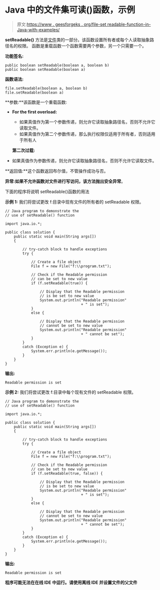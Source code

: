 # Java 中的文件集可读()函数，示例

> 原文:[https://www . geesforgeks . org/file-set readable-function-in-Java-with-examples/](https://www.geeksforgeeks.org/file-setreadable-function-in-java-with-examples/)

**setReadable()** 方法是[文件](https://www.geeksforgeeks.org/File-class-in-java/)类的一部分。该函数设置所有者或每个人读取抽象路径名的权限。
函数是重载函数一个函数需要两个参数，另一个只需要一个。

**功能签名:**

```
public boolean setReadable(boolean a, boolean b)
public boolean setReadable(boolean a)
```

**函数语法:**

```
file.setReadable(boolean a, boolean b)
file.setReadable(boolean a)
```

**参数:**该函数是一个重载函数:

*   **For the first overload:**
    *   如果真值作为第一个参数传递，则允许它读取抽象路径名，否则不允许它读取文件。
    *   如果真值作为第二个参数传递，那么执行权限仅适用于所有者，否则适用于所有人

    **第二次过载:**

*   如果真值作为参数传递，则允许它读取抽象路径名，否则不允许它读取文件。

**返回值:**这个函数返回布尔值，不管操作成功与否。

**异常:**如果不允许函数对文件进行写访问，该方法抛出**安全异常**。

下面的程序将说明 setReadable()函数的用法

**示例 1:** 我们将尝试更改 f:目录中现有文件的所有者的 setReadable 权限。

```
// Java program to demonstrate the
// use of setReadable() function

import java.io.*;

public class solution {
    public static void main(String args[])
    {

        // try-catch block to handle exceptions
        try {

            // Create a file object
            File f = new File("f:\\program.txt");

            // Check if the Readable permission
            // can be set to new value
            if (f.setReadable(true)) {

                // Display that the Readable permission
                // is be set to new value
                System.out.println("Readable permission"
                                   + " is set");
            }
            else {

                // Display that the Readable permission
                // cannot be set to new value
                System.out.println("Readable permission"
                                   + " cannot be set");
            }
        }
        catch (Exception e) {
            System.err.println(e.getMessage());
        }
    }
}
```

**输出:**

```
Readable permission is set

```

**示例 2:** 我们将尝试更改 f:目录中每个现有文件的 setReadable 权限。

```
// Java program to demonstrate the
// use of setReadable() function

import java.io.*;

public class solution {
    public static void main(String args[])
    {

        // try-catch block to handle exceptions
        try {

            // Create a file object
            File f = new File("f:\\program.txt");

            // Check if the Readable permission
            // can be set to new value
            if (f.setReadable(true, false)) {

                // Display that the Readable permission
                // is be set to new value
                System.out.println("Readable permission"
                                   + " is set");
            }
            else {

                // Display that the Readable permission
                // cannot be set to new value
                System.out.println("Readable permission"
                                   + " cannot be set");
            }
        }
        catch (Exception e) {
            System.err.println(e.getMessage());
        }
    }
}
```

**输出:**

```
Readable permission is set

```

**程序可能无法在在线 IDE 中运行。请使用离线 IDE 并设置文件的父文件**
